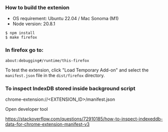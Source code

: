 ### How to build the extenion

- OS requirement: Ubuntu 22.04 / Mac Sonoma (M1)
- Node version: 20.8.1

```
$ npm install
$ make firefox
```

### In firefox go to:

```
about:debugging#/runtime/this-firefox
```

To test the extension, click "Load Temporary Add-on" and select the `manifest.json` file in the `dist/firefox` directory.


### To inspect IndexDB stored inside background script

chrome-extension://<EXTENSION_ID>/manifest.json

Open developer tool

https://stackoverflow.com/questions/72910185/how-to-inspect-indexeddb-data-for-chrome-extension-manifest-v3
